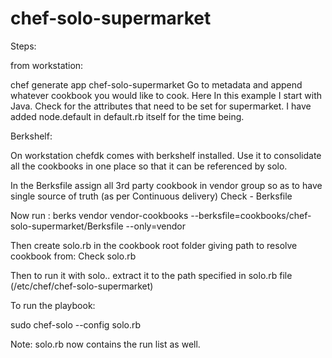 # chef-solo-supermarket

Steps:

from workstation: 

chef generate app chef-solo-supermarket
Go to metadata and append whatever cookbook you would like to cook. Here In this example I start with Java.
Check for the attributes that need to be set for supermarket.
I have added node.default in default.rb itself for the time being.

Berkshelf:

On workstation chefdk comes with berkshelf installed. Use it to consolidate all the cookbooks in one place so that it can be referenced by solo.

In the Berksfile assign all 3rd party cookbook in vendor group so as to have single source of truth (as per Continuous delivery)
Check - Berksfile

Now run :
berks vendor vendor-cookbooks --berksfile=cookbooks/chef-solo-supermarket/Berksfile --only=vendor

Then create solo.rb in the cookbook root folder giving path to resolve cookbook from:
Check solo.rb

Then to run it with solo.. extract it to the path specified in solo.rb file (/etc/chef/chef-solo-supermarket)

To run the playbook:

sudo chef-solo --config solo.rb

Note: solo.rb now contains the run list as well.


